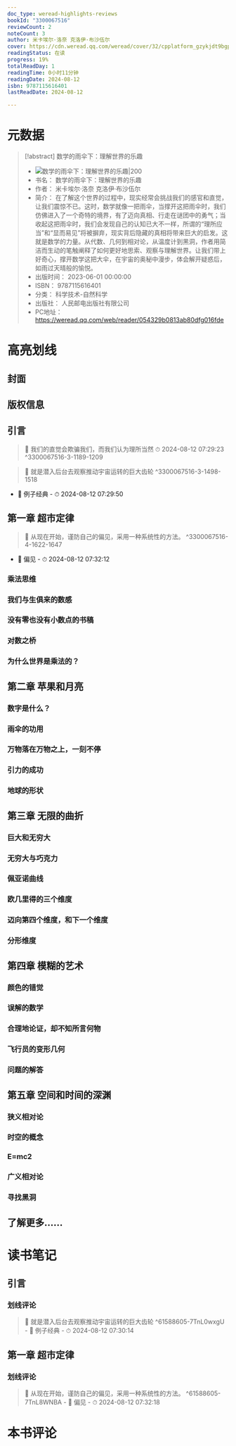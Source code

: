 ```yaml
---
doc_type: weread-highlights-reviews
bookId: "3300067516"
reviewCount: 2
noteCount: 3
author: 米卡埃尔·洛奈 克洛伊·布沙伍尔
cover: https://cdn.weread.qq.com/weread/cover/32/cpplatform_gzykjdt9bgp57wtxpymzyn/t7_cpplatform_gzykjdt9bgp57wtxpymzyn1692010436.jpg
readingStatus: 在读
progress: 19%
totalReadDay: 1
readingTime: 0小时11分钟
readingDate: 2024-08-12
isbn: 9787115616401
lastReadDate: 2024-08-12

---
```

# 元数据
> [!abstract] 数学的雨伞下：理解世界的乐趣
> - ![ 数学的雨伞下：理解世界的乐趣|200](https://cdn.weread.qq.com/weread/cover/32/cpplatform_gzykjdt9bgp57wtxpymzyn/t7_cpplatform_gzykjdt9bgp57wtxpymzyn1692010436.jpg)
> - 书名： 数学的雨伞下：理解世界的乐趣
> - 作者： 米卡埃尔·洛奈 克洛伊·布沙伍尔
> - 简介： 在了解这个世界的过程中，现实经常会挑战我们的感官和直觉，让我们震惊不已。这时，数学就像一把雨伞，当撑开这把雨伞时，我们仿佛进入了一个奇特的境界，有了迈向真相、行走在谜团中的勇气；当收起这把雨伞时，我们会发现自己的认知已大不一样，所谓的“理所应当”和“显而易见”将被摒弃，现实背后隐藏的真相将带来巨大的启发。这就是数学的力量。从代数、几何到相对论，从温度计到黑洞，作者用简洁而生动的笔触阐释了如何更好地思索、观察与理解世界。让我们带上好奇心，撑开数学这把大伞，在宇宙的奥秘中漫步，体会解开疑惑后，如雨过天晴般的愉悦。
> - 出版时间： 2023-06-01 00:00:00
> - ISBN： 9787115616401
> - 分类： 科学技术-自然科学
> - 出版社： 人民邮电出版社有限公司
> - PC地址：https://weread.qq.com/web/reader/054329b0813ab80dfg016fde

# 高亮划线

## 封面

## 版权信息

## 引言

> 📌 我们的直觉会欺骗我们，而我们认为理所当然 
> ⏱ 2024-08-12 07:29:23 ^3300067516-3-1189-1209

> 📌 就是潜入后台去观察推动宇宙运转的巨大齿轮 ^3300067516-3-1498-1518
- 💭 例子经典 - ⏱ 2024-08-12 07:29:50 

## 第一章 超市定律

> 📌 从现在开始，谨防自己的偏见，采用一种系统性的方法。 ^3300067516-4-1622-1647
- 💭 偏见 - ⏱ 2024-08-12 07:32:12 

### 乘法思维

### 我们与生俱来的数感

### 没有零也没有小数点的书稿

### 对数之桥

### 为什么世界是乘法的？

## 第二章 苹果和月亮

### 数字是什么？

### 雨伞的功用

### 万物落在万物之上，一刻不停

### 引力的成功

### 地球的形状

## 第三章 无限的曲折

### 巨大和无穷大

### 无穷大与巧克力

### 佩亚诺曲线

### 欧几里得的三个维度

### 迈向第四个维度，和下一个维度

### 分形维度

## 第四章 模糊的艺术

### 颜色的错觉

### 误解的数学

### 合理地论证，却不知所言何物

### 飞行员的变形几何

### 问题的解答

## 第五章 空间和时间的深渊

### 狭义相对论

### 时空的概念

### E=mc2

### 广义相对论

### 寻找黑洞

## 了解更多……

# 读书笔记

## 引言

### 划线评论
> 📌 就是潜入后台去观察推动宇宙运转的巨大齿轮  ^61588605-7TnL0wxgU
    - 💭 例子经典
    - ⏱ 2024-08-12 07:30:14
   
## 第一章 超市定律

### 划线评论
> 📌 从现在开始，谨防自己的偏见，采用一种系统性的方法。  ^61588605-7TnL8WNBA
    - 💭 偏见
    - ⏱ 2024-08-12 07:32:18
   
# 本书评论

